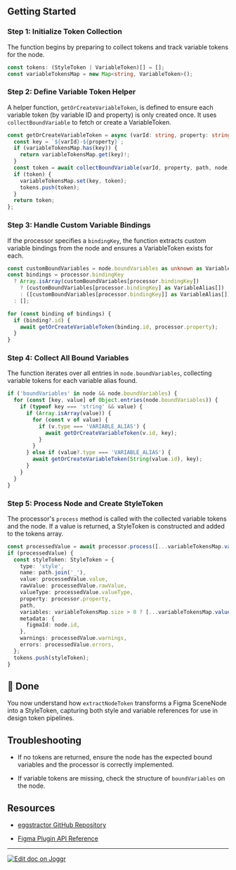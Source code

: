 <!--@@joggrdoc@@-->
<!-- @joggr:version(v2):end -->
<!-- @joggr:warning:start -->
<!-- 
  _   _   _    __        __     _      ____    _   _   ___   _   _    ____     _   _   _ 
 | | | | | |   \ \      / /    / \    |  _ \  | \ | | |_ _| | \ | |  / ___|   | | | | | |
 | | | | | |    \ \ /\ / /    / _ \   | |_) | |  \| |  | |  |  \| | | |  _    | | | | | |
 |_| |_| |_|     \ V  V /    / ___ \  |  _ <  | |\  |  | |  | |\  | | |_| |   |_| |_| |_|
 (_) (_) (_)      \_/\_/    /_/   \_\ |_| \_\ |_| \_| |___| |_| \_|  \____|   (_) (_) (_)
                                                              
This document is managed by Joggr. Editing this document could break Joggr's core features, i.e. our 
ability to auto-maintain this document. Please use the Joggr editor to edit this document 
(link at bottom of the page).
-->
<!-- @joggr:warning:end -->
## Getting Started

### Step 1: Initialize Token Collection

The function begins by preparing to collect tokens and track variable tokens for the node.

```typescript
const tokens: (StyleToken | VariableToken)[] = [];
const variableTokensMap = new Map<string, VariableToken>();
```

### Step 2: Define Variable Token Helper

A helper function, `getOrCreateVariableToken`, is defined to ensure each variable token (by variable ID and property) is only created once. It uses `collectBoundVariable` to fetch or create a VariableToken.

```typescript
const getOrCreateVariableToken = async (varId: string, property: string) => {
  const key = `${varId}-${property}`;
  if (variableTokensMap.has(key)) {
    return variableTokensMap.get(key)!;
  }
  const token = await collectBoundVariable(varId, property, path, node);
  if (token) {
    variableTokensMap.set(key, token);
    tokens.push(token);
  }
  return token;
};
```

### Step 3: Handle Custom Variable Bindings

If the processor specifies a `bindingKey`, the function extracts custom variable bindings from the node and ensures a VariableToken exists for each.

```typescript
const customBoundVariables = node.boundVariables as unknown as VariableBindings;
const bindings = processor.bindingKey
  ? Array.isArray(customBoundVariables[processor.bindingKey])
    ? (customBoundVariables[processor.bindingKey] as VariableAlias[])
    : ([customBoundVariables[processor.bindingKey]] as VariableAlias[])
  : [];

for (const binding of bindings) {
  if (binding?.id) {
    await getOrCreateVariableToken(binding.id, processor.property);
  }
}
```

### Step 4: Collect All Bound Variables

The function iterates over all entries in `node.boundVariables`, collecting variable tokens for each variable alias found.

```typescript
if ('boundVariables' in node && node.boundVariables) {
  for (const [key, value] of Object.entries(node.boundVariables)) {
    if (typeof key === 'string' && value) {
      if (Array.isArray(value)) {
        for (const v of value) {
          if (v.type === 'VARIABLE_ALIAS') {
            await getOrCreateVariableToken(v.id, key);
          }
        }
      } else if (value?.type === 'VARIABLE_ALIAS') {
        await getOrCreateVariableToken(String(value.id), key);
      }
    }
  }
}
```

### Step 5: Process Node and Create StyleToken

The processor's `process` method is called with the collected variable tokens and the node. If a value is returned, a StyleToken is constructed and added to the tokens array.

```typescript
const processedValue = await processor.process([...variableTokensMap.values()], node);
if (processedValue) {
  const styleToken: StyleToken = {
    type: 'style',
    name: path.join('_'),
    value: processedValue.value,
    rawValue: processedValue.rawValue,
    valueType: processedValue.valueType,
    property: processor.property,
    path,
    variables: variableTokensMap.size > 0 ? [...variableTokensMap.values()] : undefined,
    metadata: {
      figmaId: node.id,
    },
    warnings: processedValue.warnings,
    errors: processedValue.errors,
  };
  tokens.push(styleToken);
}
```

## 🎉 Done

You now understand how `extractNodeToken` transforms a Figma SceneNode into a StyleToken, capturing both style and variable references for use in design token pipelines.

## Troubleshooting

* If no tokens are returned, ensure the node has the expected bound variables and the processor is correctly implemented.

* If variable tokens are missing, check the structure of `boundVariables` on the node.

## Resources

* [eggstractor GitHub Repository](https://github.com/bitovi/eggstractor)

* [Figma Plugin API Reference](https://www.figma.com/plugin-docs/api/)

<!-- @joggr:editLink(51ea619c-a68f-47aa-a1c1-892466563358):start -->
---
<a href="https://app.joggr.io/app/documents/51ea619c-a68f-47aa-a1c1-892466563358/edit">
  <img src="https://cdn.joggr.io/assets/static/badges/joggr-document-edit.svg?did=51ea619c-a68f-47aa-a1c1-892466563358" alt="Edit doc on Joggr" />
</a>
<!-- @joggr:editLink(51ea619c-a68f-47aa-a1c1-892466563358):end -->
